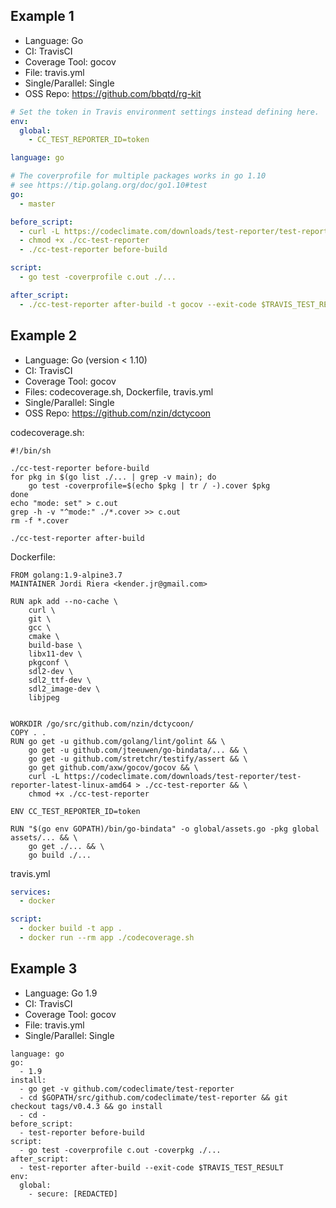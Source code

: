 ## Example 1
- Language: Go
- CI: TravisCI
- Coverage Tool: gocov
- File: travis.yml
- Single/Parallel: Single
- OSS Repo: https://github.com/bbqtd/rg-kit

```yml
# Set the token in Travis environment settings instead defining here.
env:
  global:
    - CC_TEST_REPORTER_ID=token

language: go

# The coverprofile for multiple packages works in go 1.10
# see https://tip.golang.org/doc/go1.10#test
go:
  - master

before_script:
  - curl -L https://codeclimate.com/downloads/test-reporter/test-reporter-latest-linux-amd64 > ./cc-test-reporter
  - chmod +x ./cc-test-reporter
  - ./cc-test-reporter before-build

script:
  - go test -coverprofile c.out ./...

after_script:
  - ./cc-test-reporter after-build -t gocov --exit-code $TRAVIS_TEST_RESULT
```

## Example 2
- Language: Go (version < 1.10)
- CI: TravisCI
- Coverage Tool: gocov
- Files: codecoverage.sh, Dockerfile, travis.yml
- Single/Parallel: Single
- OSS Repo: https://github.com/nzin/dctycoon


codecoverage.sh:
```
#!/bin/sh

./cc-test-reporter before-build 
for pkg in $(go list ./... | grep -v main); do
    go test -coverprofile=$(echo $pkg | tr / -).cover $pkg
done
echo "mode: set" > c.out
grep -h -v "^mode:" ./*.cover >> c.out
rm -f *.cover

./cc-test-reporter after-build
```

Dockerfile:
```
FROM golang:1.9-alpine3.7
MAINTAINER Jordi Riera <kender.jr@gmail.com>

RUN apk add --no-cache \
    curl \
    git \
    gcc \
    cmake \
    build-base \
    libx11-dev \
    pkgconf \
    sdl2-dev \
    sdl2_ttf-dev \
    sdl2_image-dev \
    libjpeg


WORKDIR /go/src/github.com/nzin/dctycoon/
COPY . .
RUN go get -u github.com/golang/lint/golint && \
    go get -u github.com/jteeuwen/go-bindata/... && \
    go get -u github.com/stretchr/testify/assert && \
    go get github.com/axw/gocov/gocov && \
    curl -L https://codeclimate.com/downloads/test-reporter/test-reporter-latest-linux-amd64 > ./cc-test-reporter && \
    chmod +x ./cc-test-reporter

ENV CC_TEST_REPORTER_ID=token

RUN "$(go env GOPATH)/bin/go-bindata" -o global/assets.go -pkg global assets/... && \
    go get ./... && \
    go build ./...
```

travis.yml
```yaml
services:
  - docker

script:
  - docker build -t app .
  - docker run --rm app ./codecoverage.sh
```


## Example 3
- Language: Go 1.9
- CI: TravisCI
- Coverage Tool: gocov
- File: travis.yml
- Single/Parallel: Single

```
language: go
go:
  - 1.9
install:
  - go get -v github.com/codeclimate/test-reporter
  - cd $GOPATH/src/github.com/codeclimate/test-reporter && git checkout tags/v0.4.3 && go install
  - cd -
before_script:
  - test-reporter before-build
script:
  - go test -coverprofile c.out -coverpkg ./...
after_script:
  - test-reporter after-build --exit-code $TRAVIS_TEST_RESULT
env:
  global:
    - secure: [REDACTED]
    
```
